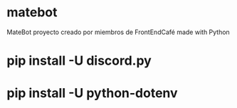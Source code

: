 # matebot

MateBot proyecto creado por miembros de FrontEndCafé
made with Python

# pip install -U discord.py

# pip install -U python-dotenv
